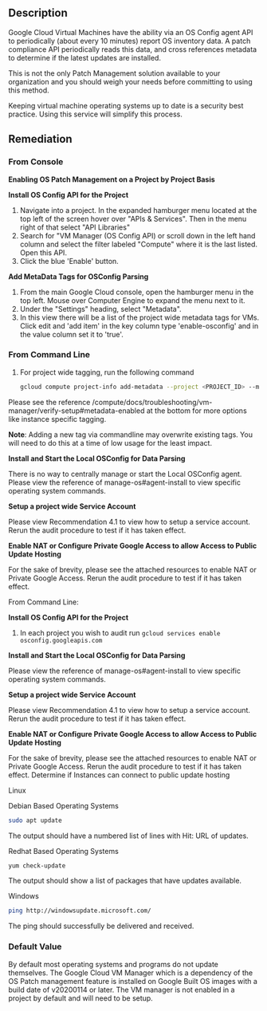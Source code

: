 ## Description

Google Cloud Virtual Machines have the ability via an OS Config agent API to periodically (about every 10 minutes) report OS inventory data. A patch compliance API periodically reads this data, and cross references metadata to determine if the latest updates are installed.

This is not the only Patch Management solution available to your organization and you should weigh your needs before committing to using this method.

Keeping virtual machine operating systems up to date is a security best practice. Using this service will simplify this process.

## Remediation

### From Console

**Enabling OS Patch Management on a Project by Project Basis**

**Install OS Config API for the Project**

1. Navigate into a project. In the expanded hamburger menu located at the top left of the screen hover over "APIs & Services". Then in the menu right of that select "API Libraries"
2. Search for "VM Manager (OS Config API) or scroll down in the left hand column and select the filter labeled "Compute" where it is the last listed. Open this API.
3. Click the blue 'Enable' button. 

**Add MetaData Tags for OSConfig Parsing**

1. From the main Google Cloud console, open the hamburger menu in the top left. Mouse over Computer Engine to expand the menu next to it.
2. Under the "Settings" heading, select "Metadata".
3. In this view there will be a list of the project wide metadata tags for VMs. Click edit and 'add item' in the key column type 'enable-osconfig' and in the value column set it to 'true'.

### From Command Line

1. For project wide tagging, run the following command

    ```bash
    gcloud compute project-info add-metadata --project <PROJECT_ID> --metadata=enable-osconfig=TRUE
    ```

Please see the reference /compute/docs/troubleshooting/vm-manager/verify-setup#metadata-enabled at the bottom for more options like instance specific tagging.

**Note**: Adding a new tag via commandline may overwrite existing tags. You will need to do this at a time of low usage for the least impact.

**Install and Start the Local OSConfig for Data Parsing**

There is no way to centrally manage or start the Local OSConfig agent. Please view the reference of manage-os#agent-install to view specific operating system commands.

**Setup a project wide Service Account**

Please view Recommendation 4.1 to view how to setup a service account. Rerun the audit procedure to test if it has taken effect.

**Enable NAT or Configure Private Google Access to allow Access to Public Update Hosting**

For the sake of brevity, please see the attached resources to enable NAT or Private Google Access. Rerun the audit procedure to test if it has taken effect.

From Command Line:

**Install OS Config API for the Project**

1. In each project you wish to audit run `gcloud services enable osconfig.googleapis.com`

**Install and Start the Local OSConfig for Data Parsing**

Please view the reference of manage-os#agent-install to view specific operating system commands.

**Setup a project wide Service Account**

Please view Recommendation 4.1 to view how to setup a service account. Rerun the audit procedure to test if it has taken effect.

**Enable NAT or Configure Private Google Access to allow Access to Public Update Hosting**

For the sake of brevity, please see the attached resources to enable NAT or Private Google Access. Rerun the audit procedure to test if it has taken effect. Determine if Instances can connect to public update hosting

Linux

Debian Based Operating Systems

```bash
sudo apt update
```

The output should have a numbered list of lines with Hit: URL of updates.

Redhat Based Operating Systems

```bash
yum check-update
```

The output should show a list of packages that have updates available.

Windows

```bash
ping http://windowsupdate.microsoft.com/
```

The ping should successfully be delivered and received.

### Default Value

By default most operating systems and programs do not update themselves. The Google Cloud VM Manager which is a dependency of the OS Patch management feature is installed on Google Built OS images with a build date of v20200114 or later. The VM manager is not enabled in a project by default and will need to be setup.